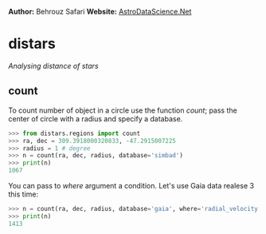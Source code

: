 **Author:** Behrouz Safari
**Website:** [AstroDataScience.Net](http://astrodatascience.net/)<br/>

# distars
*Analysing distance of stars*

## count

To count number of object in a circle use the function *count*; pass the center of circle with a radius and specify a database.

```python
>>> from distars.regions import count
>>> ra, dec = 309.3918000320833, -47.2915007225
>>> radius = 1 # degree
>>> n = count(ra, dec, radius, database='simbad')
>>> print(n)
1067
```

You can pass to *where* argument a condition. Let's use Gaia data realese 3 this time:

```python
>>> n = count(ra, dec, radius, database='gaia', where='radial_velocity IS NOT NULL')
>>> print(n)
1413
```